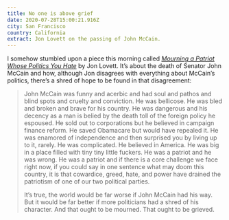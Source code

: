 ```yaml
---
title: No one is above grief
date: 2020-07-28T15:00:21.916Z
city: San Francisco
country: California
extract: Jon Lovett on the passing of John McCain.
---
```

I somehow stumbled upon a piece this morning called [_Mourning a Patriot Whose Politics You Hate_](https://crooked.com/articles/john-mccain-death-politics/) by Jon Lovett. It’s about the death of Senator John McCain and how, although Jon disagrees with everything about McCain’s politics, there’s a shred of hope to be found in that disagreement:

> John McCain was funny and acerbic and had soul and pathos and blind spots and cruelty and conviction. He was bellicose. He was bled and broken and brave for his country. He was dangerous and his decency as a man is belied by the death toll of the foreign policy he espoused. He sold out to corporations but he believed in campaign finance reform. He saved Obamacare but would have repealed it. He was enamored of independence and then surprised you by living up to it, rarely. He was complicated. He believed in America. He was big in a place filled with tiny tiny little fuckers. He was a patriot and he was wrong. He was a patriot and if there is a core challenge we face right now, if you could say in one sentence what may doom this country, it is that cowardice, greed, hate, and power have drained the patriotism of one of our two political parties.
> 
> It’s true, the world would be far worse if John McCain had his way. But it would be far better if more politicians had a shred of his character. And that ought to be mourned. That ought to be grieved.




